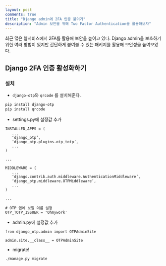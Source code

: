 ```yaml
---
layout: post
comments: true
title: "Django admin에 2FA 인증 붙이기"
description: "Admin 보안을 위해 Two Factor Authentication을 활용해보자"
---
```


최근 많은 웹서비스에서 2FA를 활용해 보안을 높이고 있다. Django admin을 보호하기 위한 여러 방법이 있지만 간단하게 붙여볼 수 있는 패키지를 활용해 보안성을 높여보았다.



## Django 2FA 인증 활성화하기

### 설치

- `django-otp`와 `qrcode` 를 설치해준다.

```bash
pip install django-otp
pip install qrcode
```



- settings.py에 설정값 추가

```django
INSTALLED_APPS = (
   ...
   ‘django_otp’,
   ‘django_otp.plugins.otp_totp’,
   ...
)

...

MIDDLEWARE = (
   ...
   ‘django.contrib.auth.middleware.AuthenticationMiddleware’,
   ‘django_otp.middleware.OTPMiddleware’,
   ...
)

...

# OTP 앱에 보일 이름 설정
OTP_TOTP_ISSUER = 'Ohmywork'
```



- admin.py에 설정값 추가

```django
from django_otp.admin import OTPAdminSite

admin.site.__class__ = OTPAdminSite
```



- migrate!

```django
./manage.py migrate
```

